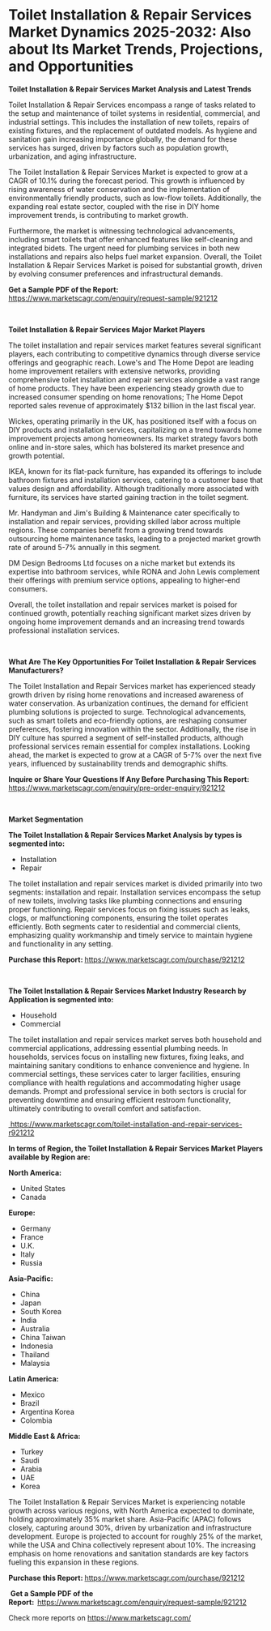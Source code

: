 <p><h1>Toilet Installation & Repair Services Market Dynamics 2025-2032: Also about Its Market Trends, Projections, and Opportunities</h1></p><p><strong>Toilet Installation & Repair Services Market Analysis and Latest Trends</strong></p>
<p><p>Toilet Installation & Repair Services encompass a range of tasks related to the setup and maintenance of toilet systems in residential, commercial, and industrial settings. This includes the installation of new toilets, repairs of existing fixtures, and the replacement of outdated models. As hygiene and sanitation gain increasing importance globally, the demand for these services has surged, driven by factors such as population growth, urbanization, and aging infrastructure.</p><p>The Toilet Installation & Repair Services Market is expected to grow at a CAGR of 10.1% during the forecast period. This growth is influenced by rising awareness of water conservation and the implementation of environmentally friendly products, such as low-flow toilets. Additionally, the expanding real estate sector, coupled with the rise in DIY home improvement trends, is contributing to market growth. </p><p>Furthermore, the market is witnessing technological advancements, including smart toilets that offer enhanced features like self-cleaning and integrated bidets. The urgent need for plumbing services in both new installations and repairs also helps fuel market expansion. Overall, the Toilet Installation & Repair Services Market is poised for substantial growth, driven by evolving consumer preferences and infrastructural demands.</p></p>
<p><strong>Get a Sample PDF of the Report:&nbsp;</strong> <a href="https://www.marketscagr.com/enquiry/request-sample/921212?utm_campaign=2955&utm_medium=2&utm_source=Github&utm_content=ia&utm_term=07032025&utm_id=toilet-installation-repair-services">https://www.marketscagr.com/enquiry/request-sample/921212</a></p>
<p>&nbsp;</p>
<p><strong>Toilet Installation & Repair Services Major Market Players</strong></p>
<p><p>The toilet installation and repair services market features several significant players, each contributing to competitive dynamics through diverse service offerings and geographic reach. Lowe's and The Home Depot are leading home improvement retailers with extensive networks, providing comprehensive toilet installation and repair services alongside a vast range of home products. They have been experiencing steady growth due to increased consumer spending on home renovations; The Home Depot reported sales revenue of approximately $132 billion in the last fiscal year.</p><p>Wickes, operating primarily in the UK, has positioned itself with a focus on DIY products and installation services, capitalizing on a trend towards home improvement projects among homeowners. Its market strategy favors both online and in-store sales, which has bolstered its market presence and growth potential.</p><p>IKEA, known for its flat-pack furniture, has expanded its offerings to include bathroom fixtures and installation services, catering to a customer base that values design and affordability. Although traditionally more associated with furniture, its services have started gaining traction in the toilet segment.</p><p>Mr. Handyman and Jim's Building & Maintenance cater specifically to installation and repair services, providing skilled labor across multiple regions. These companies benefit from a growing trend towards outsourcing home maintenance tasks, leading to a projected market growth rate of around 5-7% annually in this segment.</p><p>DM Design Bedrooms Ltd focuses on a niche market but extends its expertise into bathroom services, while RONA and John Lewis complement their offerings with premium service options, appealing to higher-end consumers.</p><p>Overall, the toilet installation and repair services market is poised for continued growth, potentially reaching significant market sizes driven by ongoing home improvement demands and an increasing trend towards professional installation services.</p></p>
<p>&nbsp;</p>
<p><strong>What Are The Key Opportunities For Toilet Installation & Repair Services Manufacturers?</strong></p>
<p><p>The Toilet Installation and Repair Services market has experienced steady growth driven by rising home renovations and increased awareness of water conservation. As urbanization continues, the demand for efficient plumbing solutions is projected to surge. Technological advancements, such as smart toilets and eco-friendly options, are reshaping consumer preferences, fostering innovation within the sector. Additionally, the rise in DIY culture has spurred a segment of self-installed products, although professional services remain essential for complex installations. Looking ahead, the market is expected to grow at a CAGR of 5-7% over the next five years, influenced by sustainability trends and demographic shifts.</p></p>
<p><strong>Inquire or Share Your Questions If Any Before Purchasing This Report:</strong> <a href="https://www.marketscagr.com/enquiry/pre-order-enquiry/921212?utm_campaign=2955&utm_medium=2&utm_source=Github&utm_content=ia&utm_term=07032025&utm_id=toilet-installation-repair-services">https://www.marketscagr.com/enquiry/pre-order-enquiry/921212</a></p>
<p>&nbsp;</p>
<p><strong>Market Segmentation</strong></p>
<p><strong>The Toilet Installation & Repair Services Market Analysis by types is segmented into:</strong></p>
<p><ul><li>Installation</li><li>Repair</li></ul></p>
<p><p>The toilet installation and repair services market is divided primarily into two segments: installation and repair. Installation services encompass the setup of new toilets, involving tasks like plumbing connections and ensuring proper functioning. Repair services focus on fixing issues such as leaks, clogs, or malfunctioning components, ensuring the toilet operates efficiently. Both segments cater to residential and commercial clients, emphasizing quality workmanship and timely service to maintain hygiene and functionality in any setting.</p></p>
<p><strong>Purchase this Report:&nbsp;</strong><a href="https://www.marketscagr.com/purchase/921212?utm_campaign=2955&utm_medium=2&utm_source=Github&utm_content=ia&utm_term=07032025&utm_id=toilet-installation-repair-services">https://www.marketscagr.com/purchase/921212</a></p>
<p>&nbsp;</p>
<p><strong>The Toilet Installation & Repair Services Market Industry Research by Application is segmented into:</strong></p>
<p><ul><li>Household</li><li>Commercial</li></ul></p>
<p><p>The toilet installation and repair services market serves both household and commercial applications, addressing essential plumbing needs. In households, services focus on installing new fixtures, fixing leaks, and maintaining sanitary conditions to enhance convenience and hygiene. In commercial settings, these services cater to larger facilities, ensuring compliance with health regulations and accommodating higher usage demands. Prompt and professional service in both sectors is crucial for preventing downtime and ensuring efficient restroom functionality, ultimately contributing to overall comfort and satisfaction.</p></p>
<p><a href="https://www.marketscagr.com/toilet-installation-and-repair-services-r921212?utm_campaign=2955&utm_medium=2&utm_source=Github&utm_content=ia&utm_term=07032025&utm_id=toilet-installation-repair-services">&nbsp;https://www.marketscagr.com/toilet-installation-and-repair-services-r921212</a></p>
<p><strong>In terms of Region, the Toilet Installation & Repair Services Market Players available by Region are:</strong></p>
<p>
    <p> <strong> North America: </strong>
        <ul>
            <li>United States</li>
            <li>Canada</li>
        </ul>
        </p> 
    <p> <strong> Europe: </strong>
        <ul>
            <li>Germany</li>
            <li>France</li>
            <li>U.K.</li>
            <li>Italy</li>
            <li>Russia</li>
        </ul>
        </p> 
    <p> <strong> Asia-Pacific: </strong>
        <ul>
            <li>China</li>
            <li>Japan</li>
            <li>South Korea</li>
            <li>India</li>
            <li>Australia</li>
            <li>China Taiwan</li>
            <li>Indonesia</li>
            <li>Thailand</li>
            <li>Malaysia</li>
        </ul>
        </p> 
    <p> <strong> Latin America: </strong>
        <ul>
            <li>Mexico</li>
            <li>Brazil</li>
            <li>Argentina Korea</li>
            <li>Colombia</li>
        </ul>
        </p> 
    <p> <strong> Middle East & Africa: </strong>
        <ul>
            <li>Turkey</li>
            <li>Saudi</li>
            <li>Arabia</li>
            <li>UAE</li>
            <li>Korea</li>
        </ul>
    </p>
    </p>
<p><p>The Toilet Installation & Repair Services Market is experiencing notable growth across various regions, with North America expected to dominate, holding approximately 35% market share. Asia-Pacific (APAC) follows closely, capturing around 30%, driven by urbanization and infrastructure development. Europe is projected to account for roughly 25% of the market, while the USA and China collectively represent about 10%. The increasing emphasis on home renovations and sanitation standards are key factors fueling this expansion in these regions.</p></p>
<p><strong>Purchase this Report: </strong><a href="https://www.marketscagr.com/purchase/921212?utm_campaign=2955&utm_medium=2&utm_source=Github&utm_content=ia&utm_term=07032025&utm_id=toilet-installation-repair-services">https://www.marketscagr.com/purchase/921212</a></p>
<p>&nbsp;<strong>Get a Sample PDF of the Report:&nbsp;&nbsp;</strong><a href="https://www.marketscagr.com/enquiry/request-sample/921212?utm_campaign=2955&utm_medium=2&utm_source=Github&utm_content=ia&utm_term=07032025&utm_id=toilet-installation-repair-services">https://www.marketscagr.com/enquiry/request-sample/921212</a></p>
<p><strong></strong></p>
<p>Check more reports on <a href="https://www.marketscagr.com/?utm_campaign=2955&utm_medium=2&utm_source=Github&utm_content=ia&utm_term=07032025&utm_id=toilet-installation-repair-services">https://www.marketscagr.com/</a></p>